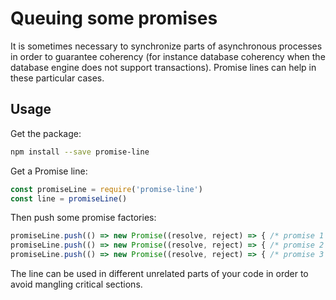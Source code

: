# Queuing some promises

It is sometimes necessary to synchronize parts of asynchronous processes in order to guarantee coherency (for instance database coherency when the database engine does not support transactions).
Promise lines can help in these particular cases.

## Usage

Get the package:

```bash
npm install --save promise-line
```

Get a Promise line:

```javascript
const promiseLine = require('promise-line')
const line = promiseLine()
```

Then push some promise factories:

```javascript
promiseLine.push(() => new Promise((resolve, reject) => { /* promise 1 resolution */ }))
promiseLine.push(() => new Promise((resolve, reject) => { /* promise 2 resolution */ }))
promiseLine.push(() => new Promise((resolve, reject) => { /* promise 3 resolution */ }))
```

The line can be used in different unrelated parts of your code in order to avoid mangling critical sections.
